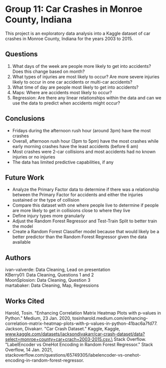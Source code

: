 # Group 11: Car Crashes in Monroe County, Indiana
This project is an exploratory data analysis into a Kaggle dataset of car crashes in Monroe County, Indiana for the years 2003 to 2015.

## Questions
1. What days of the week are people more likely to get into accidents? Does this change based on month?
2. What types of injuries are most likely to occur? Are more severe injuries likely to occur in one car accidents or multi-car accidents?
3. What time of day are people most likely to get into accidents?
4. Maps: Where are accidents most likely to occur?
5. Regression: Are there any linear relationships within the data and can we use the data to predict when accidents might occur? 

## Conclusions
- Fridays during the afternoon rush hour (around 3pm) have the most crashes
- Overall, afternoon rush hour (3pm to 5pm) have the most crashes while early morning crashes have the least accidents (before 6 am)
- Most crashes were 2-car collisions and most accidents had no known injuries or no injuries
- The data has limited predictive capabilities, if any

## Future Work
- Analyze the Primary Factor data to determine if there was a relationship between the Primary Factor for accidents and either the injuries sustained or the type of collision
- Compare this dataset with one where people live to determine if people are more likely to get in collisions close to where they live
- Define injury types more granularly
- Adjust the Random Forest Regressor and Test-Train Split to better train the model
- Create a Random Forest Classifier model because that would likely be a better predictor than the Random Forest Regressor given the data available

## Authors
ivan-valverde: Data Cleaning, Lead on presentation\
KBerry01: Data Cleaning, Questions 1 and 2\
MoonSplosion: Data Cleaning, Question 3\
martabaker: Data Cleaning, Map, Regressions

## Works Cited
Harold, Tosin. "Enhancing Correlation Matrix Heatmap Plots with p-values in Python." Medium, 23 Jan. 2020, tosinharold.medium.com/enhancing-correlation-matrix-heatmap-plots-with-p-values-in-python-41bac6a7fd77.\
Jackson, Divakarr. "Car Crash Dataset." Kaggle, Kaggle, www.kaggle.com/datasets/jacksondivakarr/car-crash-dataset/data?select=monroe+county+car+crach+2003-2015.csv.\
Stack Overflow. "LabelEncoder vs OneHot Encoding in Random Forest Regressor." Stack Overflow, 14 Jan. 2021, stackoverflow.com/questions/65749305/labelencoder-vs-onehot-encoding-in-random-forest-regressor.
